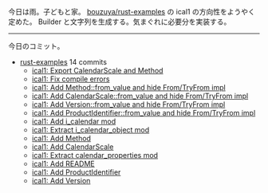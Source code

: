 今日は雨。子どもと家。 [bouzuya/rust-examples] の ical1 の方向性をようやく定めた。 Builder と文字列を生成する。気まぐれに必要分を実装する。

---

今日のコミット。

- [rust-examples](https://github.com/bouzuya/rust-examples) 14 commits
  - [ical1: Export CalendarScale and Method](https://github.com/bouzuya/rust-examples/commit/dc679def6b5fdd3c614f6aba4cf16e69bfa5bc11)
  - [ical1: Fix compile errors](https://github.com/bouzuya/rust-examples/commit/ca351ee385043d27c1d023c0ec21b79e335eefdb)
  - [ical1: Add Method::from_value and hide From/TryFrom impl](https://github.com/bouzuya/rust-examples/commit/9a84964cfa20e363170075b409d2a24c85588b78)
  - [ical1: Add CalendarScale::from_value and hide From/TryFrom impl](https://github.com/bouzuya/rust-examples/commit/48c353b602d76a47980f7b06c56d0fa4a3c4d52c)
  - [ical1: Add Version::from_value and hide From/TryFrom impl](https://github.com/bouzuya/rust-examples/commit/872d8a98c2581996518928f26d0eaa1c396f1a20)
  - [ical1: Add ProductIdentifier::from_value and hide From/TryFrom impl](https://github.com/bouzuya/rust-examples/commit/396c443e23d82a6b5026ee41be1059e88974236f)
  - [ical1: Add i_calendar mod](https://github.com/bouzuya/rust-examples/commit/61f78dff51ad7d782fd2b22d59237270cc30b622)
  - [ical1: Extract i_calendar_object mod](https://github.com/bouzuya/rust-examples/commit/475381dc56089cb82586d41e77835298087306c8)
  - [ical1: Add Method](https://github.com/bouzuya/rust-examples/commit/6c2e7f674d287c49093b519a1c8c0f316cecb981)
  - [ical1: Add CalendarScale](https://github.com/bouzuya/rust-examples/commit/ab7927d51b1fb60de05de0eca43d6f00fdde927a)
  - [ical1: Extract calendar_properties mod](https://github.com/bouzuya/rust-examples/commit/a22340dbacfa412077c3d52b36c4de8328609b92)
  - [ical1: Add README](https://github.com/bouzuya/rust-examples/commit/e41ec939070c3e4da814b8615797a68b9f8cb791)
  - [ical1: Add ProductIdentifier](https://github.com/bouzuya/rust-examples/commit/f10f8ee54928f3579d150c9fe0ac6e4bfa9728b3)
  - [ical1: Add Version](https://github.com/bouzuya/rust-examples/commit/576d3eafffec50a6e11b9599a3a6284e35a4c4da)

[bouzuya/rust-examples]: https://github.com/bouzuya/rust-examples
